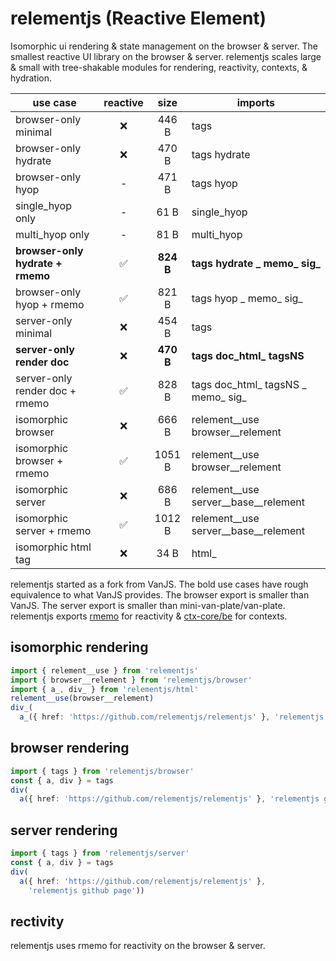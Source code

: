 # relementjs (Reactive Element)

Isomorphic ui rendering & state management on the browser & server. The smallest reactive UI library on the browser & server. relementjs scales large & small with tree-shakable modules for rendering, reactivity, contexts, & hydration.

| use case                         | reactive |   size    | imports                              |
|----------------------------------|:--------:|:---------:|--------------------------------------|
| browser-only minimal             |    ❌     |   446 B   | tags                                 |
| browser-only hydrate             |    ❌     |   470 B   | tags hydrate                         |
| browser-only hyop                |    -     |   471 B   | tags hyop                            |
| single_hyop only                 |    -     |   61 B    | single_hyop                          |
| multi_hyop only                  |    -     |   81 B    | multi_hyop                           |
| **browser-only hydrate + rmemo** |    ✅     | **824 B** | **tags hydrate _ memo_ sig_**        |
| browser-only hyop + rmemo        |    ✅     |   821 B   | tags hyop _ memo_ sig_               |
| server-only minimal              |    ❌     |   454 B   | tags                                 |
| **server-only render doc**       |    ❌     | **470 B** | **tags doc_html_ tagsNS**            |
| server-only render doc + rmemo   |    ✅     |   828 B   | tags doc_html_ tagsNS _ memo_ sig_   |
| isomorphic browser               |    ❌     |   666 B   | relement__use browser__relement      |
| isomorphic browser + rmemo       |    ✅     |  1051 B   | relement__use browser__relement      |
| isomorphic server                |    ❌     |   686 B   | relement__use server__base__relement |
| isomorphic server + rmemo        |    ✅     |  1012 B   | relement__use server__base__relement |
| isomorphic html tag              |    ❌     |   34 B    | html_                                |

relementjs started as a fork from VanJS. The bold use cases have rough equivalence to what VanJS provides. The browser export is smaller than VanJS. The server export is smaller than mini-van-plate/van-plate. relementjs exports [rmemo](https://github.com/ctx-core/rmemo) for reactivity & [ctx-core/be](https://github.com/ctx-core/be) for contexts.

## isomorphic rendering

[//]: @formatter:off
```ts
import { relement__use } from 'relementjs'
import { browser__relement } from 'relementjs/browser'
import { a_, div_ } from 'relementjs/html'
relement__use(browser__relement)
div_(
  a_({ href: 'https://github.com/relementjs/relementjs' }, 'relementjs github page'))
```
[//]: @formatter:on

## browser rendering

[//]: @formatter:off
```ts
import { tags } from 'relementjs/browser'
const { a, div } = tags
div(
  a({ href: 'https://github.com/relementjs/relementjs' }, 'relementjs github page'))
```
[//]: @formatter:on

## server rendering

[//]: @formatter:off
```ts
import { tags } from 'relementjs/server'
const { a, div } = tags
div(
  a({ href: 'https://github.com/relementjs/relementjs' },
    'relementjs github page'))
```
[//]: @formatter:on

## rectivity

relementjs uses rmemo for reactivity on the browser & server.
